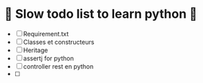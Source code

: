 🐌 Slow todo list to learn python 🐢 
=======

 - [ ] Requirement.txt
 - [ ] Classes et constructeurs
 - [ ] Heritage
 - [ ] assertj for python 
 - [ ] controller rest en python
 - [ ] 